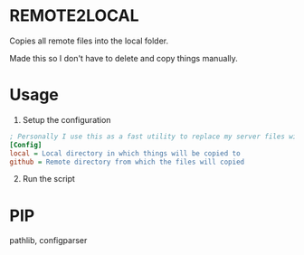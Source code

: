 # REMOTE2LOCAL
Copies all remote files into the local folder.

Made this so I don't have to delete and copy things manually.

# Usage
1. Setup the configuration
```ini
; Personally I use this as a fast utility to replace my server files with github ones
[Config]
local = Local directory in which things will be copied to
github = Remote directory from which the files will copied
```
2. Run the script

# PIP
pathlib, configparser
